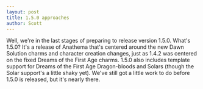 ```yaml
---
layout: post
title: 1.5.0 approaches
author: Scott
---
```


Well, we're in the last stages of preparing to release version 1.5.0. What's 1.5.0? It's a release of Anathema that's centered around the new Dawn Solution charms and character creation changes, just as 1.4.2 was centered on the fixed Dreams of the First Age charms. 1.5.0 also includes template support for Dreams of the First Age Dragon-bloods and Solars (though the Solar support's a little shaky yet). We've still got a little work to do before 1.5.0 is released, but it's nearly there.